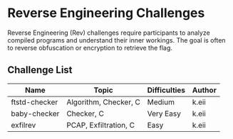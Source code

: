 # Reverse Engineering Challenges

Reverse Engineering (Rev) challenges require participants to analyze compiled programs and understand their inner workings. The goal is often to reverse obfuscation or encryption to retrieve the flag.

## Challenge List

| Name   | Topic           | Difficulties | Author |
|--------|-----------------|--------------|--------|
| ftstd-checker | Algorithm, Checker, C         | Medium | k.eii |
| baby-checker | Checker, C | Very Easy | k.eii |
| exfilrev | PCAP, Exfiltration, C | Easy | k.eii |
